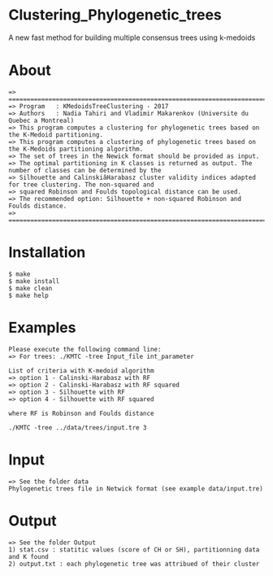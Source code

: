 # Clustering_Phylogenetic_trees
A new fast method for building multiple consensus trees using k-medoids

# About
	=> =============================================================================================================
	=> Program   : KMedoidsTreeClustering - 2017
	=> Authors   : Nadia Tahiri and Vladimir Makarenkov (Universite du Quebec a Montreal)
	=> This program computes a clustering for phylogenetic trees based on the K-Medoid partitioning.
	=> This program computes a clustering of phylogenetic trees based on the K-Medoids partitioning algorithm.
	=> The set of trees in the Newick format should be provided as input.
	=> The optimal partitioning in K classes is returned as output. The number of classes can be determined by the 
	=> Silhouette and CalinskiâHarabasz cluster validity indices adapted for tree clustering. The non-squared and 
	=> squared Robinson and Foulds topological distance can be used. 
	=> The recommended option: Silhouette + non-squared Robinson and Foulds distance.
	=> =============================================================================================================

# Installation
	$ make 
	$ make install
	$ make clean
	$ make help

# Examples
	Please execute the following command line:
	=> For trees: ./KMTC -tree Input_file int_parameter

	List of criteria with K-medoid algorithm
	=> option 1 - Calinski-Harabasz with RF
	=> option 2 - Calinski-Harabasz with RF squared
	=> option 3 - Silhouette with RF
	=> option 4 - Silhouette with RF squared

	where RF is Robinson and Foulds distance
	
	./KMTC -tree ../data/trees/input.tre 3
	
# Input
	=> See the folder data
	Phylogenetic trees file in Netwick format (see example data/input.tre)
	
# Output
	=> See the folder Output
	1) stat.csv : statitic values (score of CH or SH), partitionning data and K found
	2) output.txt : each phylogenetic tree was attribued of their cluster 
